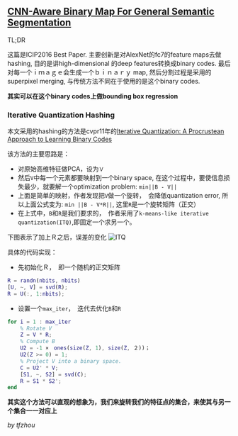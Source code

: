 ## [CNN-Aware Binary Map For General Semantic Segmentation](https://arxiv.org/pdf/1609.09220.pdf)

TL;DR

这篇是ICIP2016 Best Paper. 主要创新是对AlexNet的fc7的feature maps去做hashing, 目的是讲high-dimensional 的deep features转换成binary codes. 
最后对每一个ｉｍａｇｅ会生成一个ｂｉｎａｒｙ map, 然后分割过程是采用的superpixel merging, 与传统方法不同在于使用的是这个binary codes.

**其实可以在这个binary codes上做bounding box regression**

### Iterative Quantization Hashing

本文采用的hashing的方法是cvpr11年的[Iterative Quantization: A Procrustean Approach to Learning Binary Codes](http://web.engr.illinois.edu/~slazebni/publications/cvpr11_small_code.pdf)

该方法的主要思路是：

* 对原始高维特征做PCA，设为`Ｖ`
* 然后`V`中每一个元素都要映射到一个binary space, 在这个过程中，要使信息损失最少，就要解一个optimization problem: `min||B - V||`
* 上面是简单的映射，作者发现把`V`做一个旋转，　会降低quantization error, 所以上面公式变为: `min ||B - V*R||`, 这里`R`是一个旋转矩阵（正交）
* 在上式中，`B`和`R`是我们要求的，　作者采用了`k-means-like iterative quantization(ITQ)`,即固定一个求另一个。

下图表示了加上Ｒ之后，误差的变化
![ITQ](http://yongyuan.name/images/posts/ITQ_hashing.png "")

具体的代码实现：

* 先初始化Ｒ，　即一个随机的正交矩阵
```matlab
R = randn(nbits, nbits)
[U, ~, V] = svd(R);
R = U(:, 1:nbits);
```
* 设置一个`max_iter`，　迭代去优化`B`和`R`
```matlab
for i = 1 : max_iter
    % Rotate V
    Z = V * R;
    % Compute B
    U2 = -1 ×　ones(size(Z, 1), size(Z, ２))；
    U2(Z >= 0) = 1;
    % Project V into a binary space.
    C = U2' * V;
    [S1, ~, S2] = svd(C);
    R = S1 * S2';
end
```

**其实这个方法可以直观的想象为，我们来旋转我们的特征点的集合，来使其与另一个集合一一对应上**

*by tfzhou*
